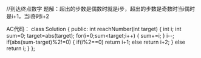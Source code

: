 //到达终点数字
题解：超出的步数是偶数时就是i步，超出的步数是奇数时当i偶时是i+1，当i奇时i+2

AC代码：
class Solution {
public:
    int reachNumber(int target) {
        int i;
        int sum=0;
        target=abs(target);
        for(i=0;sum<target;i++)
        {
            sum+=i;
        }
        i--;
        if(abs(sum-target)%2!=0)
        {
            if(i%2==0)
                return i+1;
            else 
                return i+2;
        }
        else 
            return i;
    }
};
